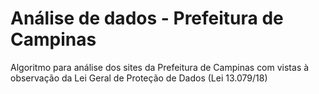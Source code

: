 # Análise de dados - Prefeitura de Campinas
Algoritmo para análise dos sites da Prefeitura de Campinas com vistas à observação da Lei Geral de Proteção de Dados (Lei 13.079/18)

